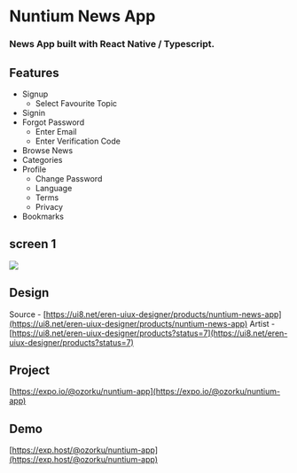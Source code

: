# Nuntium News App

### News App built with React Native / Typescript.

## Features

- Signup
  - Select Favourite Topic
- Signin
- Forgot Password
  - Enter Email
  - Enter Verification Code
- Browse News
- Categories
- Profile
  - Change Password
  - Language
  - Terms
  - Privacy
- Bookmarks

## screen 1

![](screenrecord.gif)

## Design

Source - [https://ui8.net/eren-uiux-designer/products/nuntium-news-app](https://ui8.net/eren-uiux-designer/products/nuntium-news-app)
Artist - [https://ui8.net/eren-uiux-designer/products?status=7](https://ui8.net/eren-uiux-designer/products?status=7)

## Project

[https://expo.io/@ozorku/nuntium-app](https://expo.io/@ozorku/nuntium-app)

## Demo

[https://exp.host/@ozorku/nuntium-app](https://exp.host/@ozorku/nuntium-app)
